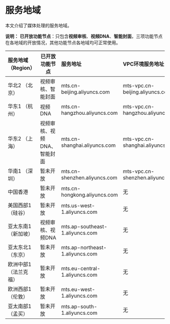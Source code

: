 # 服务地域

本文介绍了媒体处理的服务地域。

**说明：** **已开放功能节点**：只包含**视频审核**、**视频DNA**、**智能封面**，三项功能节点在各地域的开放情况，其他功能节点各地域均可正常使用。

|服务地域（Region）|已开放功能节点|服务地址|VPC环境服务地址|
|:-----------|-------|:---|:--------|
|华北2 （北京）|视频审核、智能封面|mts.cn-beijing.aliyuncs.com|mts-vpc.cn-beijing.aliyuncs.com|
|华东1 （杭州）|视频DNA|mts.cn-hangzhou.aliyuncs.com|mts-vpc.cn-hangzhou.aliyuncs.com|
|华东2 （上海）|视频审核、视频DNA、智能封面|mts.cn-shanghai.aliyuncs.com|mts-vpc.cn-shanghai.aliyuncs.com|
|华南1 （深圳）|暂未开放|mts.cn-shenzhen.aliyuncs.com|mts-vpc.cn-shenzhen.aliyuncs.com|
|中国香港|暂未开放|mts.cn-hongkong.aliyuncs.com|无|
|美国西部1（硅谷）|暂未开放|mts.us-west-1.aliyuncs.com|无|
|亚太东南1（新加坡）|视频审核、视频DNA|mts.ap-southeast-1.aliyuncs.com|无|
|亚太东北1（东京）|暂未开放|mts.ap-northeast-1.aliyuncs.com|无|
|欧洲中部1（法兰克福）|暂未开放|mts.eu-central-1.aliyuncs.com|无|
|欧洲西部1（伦敦）|暂未开放|mts.eu-west-1.aliyuncs.com|无|
|亚太南部1（孟买）|暂未开放|mts.ap-south-1.aliyuncs.com|无|

